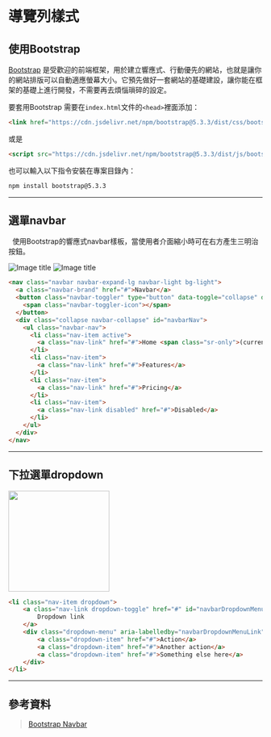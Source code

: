 # 導覽列樣式


## 使用Bootstrap

[Bootstrap](https://getbootstrap.com) 是受歡迎的前端框架，用於建立響應式、行動優先的網站，也就是讓你的網站排版可以自動適應螢幕大小。它預先做好一套網站的基礎建設，讓你能在框架的基礎上進行開發，不需要再去煩惱瑣碎的設定。  

要套用Bootstrap 需要在`index.html`文件的`<head>`裡面添加：

```html
<link href="https://cdn.jsdelivr.net/npm/bootstrap@5.3.3/dist/css/bootstrap.min.css" rel="stylesheet" integrity="sha384-QWTKZyjpPEjISv5WaRU9OFeRpok6YctnYmDr5pNlyT2bRjXh0JMhjY6hW+ALEwIH" crossorigin="anonymous">
```
或是
```html
<script src="https://cdn.jsdelivr.net/npm/bootstrap@5.3.3/dist/js/bootstrap.bundle.min.js" integrity="sha384-YvpcrYf0tY3lHB60NNkmXc5s9fDVZLESaAA55NDzOxhy9GkcIdslK1eN7N6jIeHz" crossorigin="anonymous"></script>
```

也可以輸入以下指令安裝在專案目錄內：
```bash
npm install bootstrap@5.3.3
```

---

## 選單navbar
 
使用Bootstrap的響應式navbar樣板，當使用者介面縮小時可在右方產生三明治按鈕。

![Image title](/assets/images/navbar.jpg)
![Image title](/assets/images/expand.jpg)

```html
<nav class="navbar navbar-expand-lg navbar-light bg-light">
  <a class="navbar-brand" href="#">Navbar</a>
  <button class="navbar-toggler" type="button" data-toggle="collapse" data-target="#navbarNav" aria-controls="navbarNav" aria-expanded="false" aria-label="Toggle navigation">
    <span class="navbar-toggler-icon"></span>
  </button>
  <div class="collapse navbar-collapse" id="navbarNav">
    <ul class="navbar-nav">
      <li class="nav-item active">
        <a class="nav-link" href="#">Home <span class="sr-only">(current)</span></a>
      </li>
      <li class="nav-item">
        <a class="nav-link" href="#">Features</a>
      </li>
      <li class="nav-item">
        <a class="nav-link" href="#">Pricing</a>
      </li>
      <li class="nav-item">
        <a class="nav-link disabled" href="#">Disabled</a>
      </li>
    </ul>
  </div>
</nav>
```

---

## 下拉選單dropdown

<img src="/assets/images/dropdown.jpg" width="200"/>

```html
<li class="nav-item dropdown">
    <a class="nav-link dropdown-toggle" href="#" id="navbarDropdownMenuLink" data-toggle="dropdown" aria-haspopup="true" aria-expanded="false">
        Dropdown link
    </a>
    <div class="dropdown-menu" aria-labelledby="navbarDropdownMenuLink">
        <a class="dropdown-item" href="#">Action</a>
        <a class="dropdown-item" href="#">Another action</a>
        <a class="dropdown-item" href="#">Something else here</a>
    </div>
</li>
```
---

## 參考資料

> [Bootstrap Navbar](https://getbootstrap.com/docs/4.0/components/navbar/)



